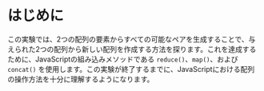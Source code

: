 # はじめに

この実験では、2つの配列の要素からすべての可能なペアを生成することで、与えられた2つの配列から新しい配列を作成する方法を探ります。これを達成するために、JavaScriptの組み込みメソッドである `reduce()`、`map()`、および `concat()` を使用します。この実験が終了するまでに、JavaScriptにおける配列の操作方法を十分に理解するようになります。
